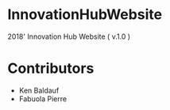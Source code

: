 # InnovationHubWebsite

2018' Innovation Hub Website ( v.1.0 ) 

# Contributors

- Ken Baldauf
- Fabuola Pierre
